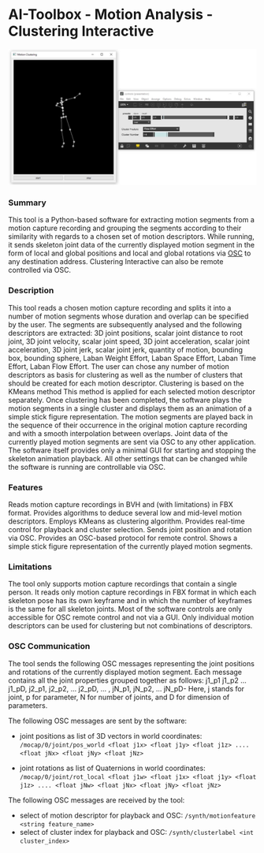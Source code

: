 # AI-Toolbox - Motion Analysis - Clustering Interactive

![ClusteringInteractive](./data/media/ClusteringInteractive.JPG)



### Summary

This tool is a Python-based software for extracting motion segments from a motion capture recording and grouping the segments according to their similarity with regards to a chosen set of motion descriptors. While running, it sends skeleton joint data of the currently displayed motion segment in the form of local and global positions and local and global rotations via [OSC](https://en.wikipedia.org/wiki/Open_Sound_Control) to any destination address. Clustering Interactive can also be remote controlled via OSC.

### Description

This tool reads a chosen motion capture recording and splits it into a number of motion segments whose duration and overlap can be specified by the user. The segments are subsequently analysed and the following descriptors are extracted: 3D joint positions, scalar joint distance to root joint, 3D joint velocity, scalar joint speed, 3D joint acceleration, scalar joint acceleration, 3D joint jerk, scalar joint jerk, quantity of motion, bounding box, bounding sphere, Laban Weight Effort, Laban Space Effort, Laban Time Effort, Laban Flow Effort. The user can chose any number of motion descriptors as basis for clustering as well as the number of clusters that should be created for each motion descriptor.  Clustering is based on the KMeans method This method is applied for each selected motion descriptor separately. Once clustering has been completed, the software plays the motion segments in a single cluster and displays them as an animation of a simple stick figure representation. The motion segments are played back in the sequence of their occurrence in the original motion capture recording and with a smooth interpolation between overlaps. Joint data of the currently played motion segments are sent via OSC to any other application. The software itself provides only a minimal GUI  for starting and stopping the skeleton animation playback. All other settings that can be changed while the software is running are controllable via OSC.

### Features

Reads motion capture recordings in BVH and (with limitations) in FBX format.
Provides algorithms to deduce several low and mid-level motion descriptors. 
Employs KMeans as clustering algorithm.
Provides real-time control for playback and cluster selection.
Sends joint position and rotation via OSC.
Provides an OSC-based protocol for remote control. 
Shows a simple stick figure representation of the currently played motion segments. 

### Limitations

The tool only supports motion capture recordings that contain a single person.
It reads only motion capture recordings in FBX format in which each skeleton pose has its own keyframe and in which the number of keyframes is the same for all skeleton joints.
Most of the software controls are only accessible for OSC remote control and not via a GUI.
Only individual motion descriptors can be used for clustering but not combinations of descriptors.

### OSC Communication

The tool sends the following OSC messages representing the joint positions and rotations of the currently displayed motion segment.
Each message contains all the joint properties grouped together as follows: j1_p1 j1_p2 ... j1_pD, j2_p1, j2_p2, ... j2_pD, ... , jN_p1, jN_p2, ... jN_pD- Here, j stands for joint, p for parameter, N for number of joints, and D for dimension of parameters.

The following OSC messages are sent by the software:

- joint positions as list of 3D vectors in world coordinates: `/mocap/0/joint/pos_world <float j1x> <float j1y> <float j1z> .... <float jNx> <float jNy> <float jNz>` 

- joint rotations as list of Quaternions in world coordinates: `/mocap/0/joint/rot_local <float j1w> <float j1x> <float j1y> <float j1z> .... <float jNw> <float jNx> <float jNy> <float jNz>` 

The following OSC messages are received by the tool:

- select of motion descriptor for playback and OSC: `/synth/motionfeature <string feature_name>`
- select of cluster index for playback and OSC: `/synth/clusterlabel <int cluster_index>`
